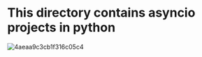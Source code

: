 # This directory contains asyncio projects in python

![4aeaa9c3cb1f316c05c4](https://user-images.githubusercontent.com/85700432/211667838-9ace4024-8c21-4029-91b8-06e9c8af084c.png)
